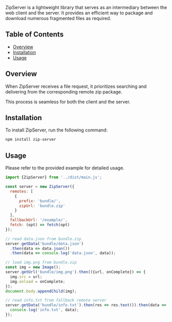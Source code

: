 
ZipServer is a lightweight library that serves as an intermediary between the web client and the server. It provides an efficient way to package and download numerous fragmented files as required.

## Table of Contents

- [Overview](#overview)
- [Installation](#installation)
- [Usage](#usage)

## Overview

When ZipServer receives a file request, it prioritizes searching and delivering from the corresponding remote zip package.

This process is seamless for both the client and the server.

## Installation

To install ZipServer, run the following command:

```bash
npm install zip-server
```

## Usage

Please refer to the provided example for detailed usage.

```javascript
import {ZipServer} from '../dist/main.js';

const server = new ZipServer({
  remotes: [
    {
      prefix: 'bundle/',
      zipUrl: 'bundle.zip'
    }
  ],
  fallbackUrl: '/example/',
  fetch: (opt) => fetch(opt)
});

// read data.json from bundle.zip
server.getData('bundle/data.json')
  .then(data => data.json())
  .then(data => console.log('data.json', data));

// load img.png from bundle.zip
const img = new Image();
server.getUrl('bundle/img.png').then(({url, onComplete}) => {
  img.src = url;
  img.onload = onComplete;
});
document.body.appendChild(img);

// read info.txt from fallback remote server
server.getData('bundle/info.txt').then(res => res.text()).then(data => {
  console.log('info.txt', data);
});
```
